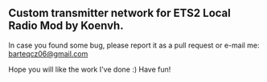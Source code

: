 ## Custom transmitter network for ETS2 Local Radio Mod by Koenvh.

In case you found some bug, please report it as a pull request or e-mail me: barteqcz06@gmail.com

Hope you will like the work I've done :) Have fun!
